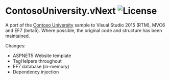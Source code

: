 # ContosoUniversity.vNext ![License](https://img.shields.io/badge/license-MIT-blue.svg?style=flat-square)

A port of the [Contoso University](https://www.asp.net/mvc/overview/getting-started/getting-started-with-ef-using-mvc) sample to Visual Studio 2015 (RTM), MVC6 and EF7 (beta5). Where possible, the original code and structure has been maintained.

Changes:
* ASPNET5 Website template
* TagHelpers throughout
* EF7 database (in-memory)
* Dependency injection
